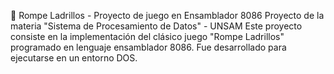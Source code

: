 🧱 Rompe Ladrillos - Proyecto de juego  en Ensamblador 8086
Proyecto de la materia "Sistema de Procesamiento de Datos" - UNSAM
Este proyecto consiste en la implementación del clásico juego "Rompe Ladrillos"  programado en lenguaje ensamblador 8086. Fue desarrollado para ejecutarse en un entorno DOS.
